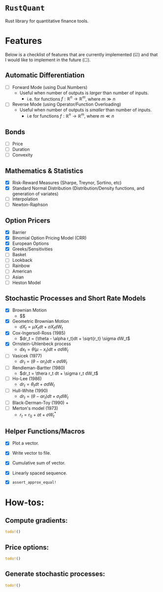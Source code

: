 
# `RustQuant`

Rust library for quantitative finance tools.

# Features

Below is a checklist of features that are currently implemented (&#9745;) and that I would like to implement in the future (&#9744;).

## Automatic Differentiation

+ [ ] Forward Mode (using Dual Numbers)
    + Useful when number of outputs is *larger* than number of inputs. 
        + i.e. for functions $f:\mathbb{R}^n \rightarrow \mathbb{R}^m$, where $m \gg n$
+ [ ] Reverse Mode (using Operator/Function Overloading)
    + Useful when number of outputs is *smaller* than number of inputs. 
        + i.e for functions $f:\mathbb{R}^n \rightarrow \mathbb{R}^m$, where $m \ll n$

## Bonds

+ [ ] Price
+ [ ] Duration
+ [ ] Convexity

## Mathematics & Statistics

+ [x] Risk-Reward Measures (Sharpe, Treynor, Sortino, etc)
+ [x] Standard Normal Distribution (Distribution/Density functions, and generation of variates)
+ [ ] Interpolation
+ [ ] Newton-Raphson

## Option Pricers

+ [x] Barrier
+ [x] Binomial Option Pricing Model (CRR)
+ [x] European Options
+ [x] Greeks/Sensitivities
+ [ ] Basket
+ [ ] Lookback
+ [ ] Rainbow
+ [ ] American
+ [ ] Asian
+ [ ] Heston Model 

## Stochastic Processes and Short Rate Models

+ [x] Brownian Motion
    + $$
+ [x] Geometric Brownian Motion
    + $dX_t = \mu X_t dt + \sigma X_t dW_t$
+ [x] Cox-Ingersoll-Ross (1985)
    + $dr_t = (\theta - \alpha r_t)dt + \sqrt{r_t} \sigma dW_t$
+ [x] Ornstein-Uhlenbeck process
    + $dx_t = \theta(\mu - x_t)dt + \sigma dW_t$
+ [ ] Vasicek (1977)
    + $dr_t = (\theta - \alpha r_t)dt + \sigma dW_t$
+ [ ] Rendleman-Bartter (1980)
    + $dr_t = \thera r_t dt + \sigma r_t dW_t$
+ [ ] Ho-Lee (1986)
    + $dr_t = \theta_t dt + \sigma dW_t$
+ [ ] Hull-White (1990)
    + $dr_t = (\theta - \alpha r_t)dt + \sigma_t dW_t$
+ [ ] Black-Derman-Toy (1990)
    + 
+ [ ] Merton's model (1973)
    + $r_t = r_0 + at + \sigma W_t^*$

## Helper Functions/Macros

+ [x] Plot a vector.
+ [x] Write vector to file.
+ [x] Cumulative sum of vector.
+ [x] Linearly spaced sequence.
+ [x] `assert_approx_equal!`


# How-tos:

## Compute gradients:

```rust
todo!()
```

## Price options:

```rust
todo!()
```

## Generate stochastic processes:

```rust
todo!()
```
